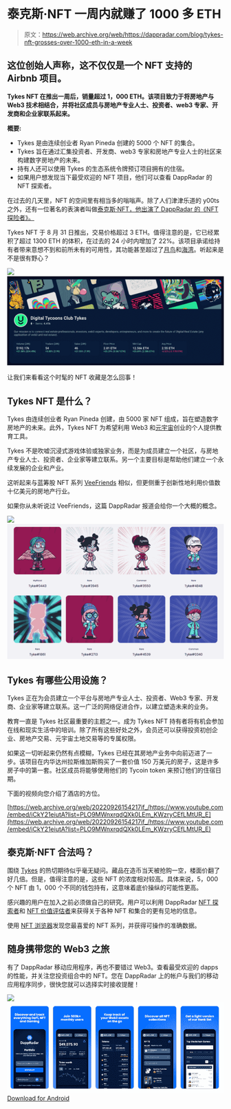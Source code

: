 # 泰克斯·NFT 一周内就赚了 1000 多 ETH

> 原文：<https://web.archive.org/web/https://dappradar.com/blog/tykes-nft-grosses-over-1000-eth-in-a-week>

## 这位创始人声称，这不仅仅是一个 NFT 支持的 Airbnb 项目。

**Tykes NFT 在推出一周后，销量超过 1，000 ETH。该项目致力于将房地产与 Web3 技术相结合，并将社区成员与房地产专业人士、投资者、web3 专家、开发商和企业家联系起来。**

**概要:**

*   Tykes 是由连续创业者 Ryan Pineda 创建的 5000 个 NFT 的集合。
*   Tykes 旨在通过汇集投资者、开发商、web3 专家和房地产专业人士的社区来构建数字房地产的未来。
*   持有人还可以使用 Tykes 的生态系统令牌预订项目拥有的住宿。
*   如果用户想发现当下最受欢迎的 NFT 项目，他们可以查看 DappRadar 的 NFT 探索者。

在过去的几天里，NFT 的空间里有相当多的嗡嗡声。除了人们津津乐道的 y00ts 之外，还有一位著名的表演者叫做[泰克斯·NFT，他出演了 DappRadar 的《NFT 探险者》。](https://web.archive.org/web/20220926154217/https://dappradar.com/hub/nft-explorer/collection/digital-tycoons-club-tykes)

Tykes NFT 于 8 月 31 日推出，交易价格超过 3 ETH。值得注意的是，它已经累积了超过 1300 ETH 的体积，在过去的 24 小时内增加了 22%。该项目承诺给持有者带来意想不到和前所未有的可用性，其功能甚至超过了[月鸟](https://web.archive.org/web/20220926154217/https://dappradar.com/hub/nft-explorer/collection/bored-ape-yacht-club)和[海湾](https://web.archive.org/web/20220926154217/https://dappradar.com/hub/nft-explorer/collection/moonbirds)。听起来是不是很有野心？

![](img/0c2b8fbd24af7b88cbc575596ade1b1c.png)![](img/2351bd248166d32ff493886ae1d5f063.png)

让我们来看看这个时髦的 NFT 收藏是怎么回事！

## Tykes NFT 是什么？

Tykes 由连续创业者 Ryan Pineda 创建，由 5000 家 NFT 组成，旨在塑造数字房地产的未来。此外，Tykes NFT 为希望利用 Web3 和[元宇宙](/web/20220926154217/https://dappradar.com/blog/what-is-the-metaverse/)创业的个人提供教育工具。

Tykes 不是吹嘘沉浸式游戏体验或独家业务，而是为成员建立一个社区，与房地产专业人士、投资者、企业家等建立联系。另一个主要目标是帮助他们建立一个永续发展的企业和产业。

这听起来与蓝筹股 NFT 系列 [VeeFriends](https://web.archive.org/web/20220926154217/https://dappradar.com/hub/nft-explorer/collection/veefriends) 相似，但更侧重于创新性地利用价值数十亿美元的房地产行业。

如果你从未听说过 VeeFriends，这篇 DappRadar 报道会给你一个大概的概念。

![](img/a52ac15968767a97ae5f5808550dad75.png)![](img/d84c2a92e355f14b8c85a46ae2a6cbf6.png)

## Tykes 有哪些公用设施？

Tykes 正在为会员建立一个平台与房地产专业人士、投资者、Web3 专家、开发商、企业家等建立联系。这一广泛的网络促进合作，以建立塑造未来的业务。

教育一直是 Tykes 社区最重要的主题之一。成为 Tykes NFT 持有者将有机会参加在线和现实生活中的培训。除了所有这些好处之外，会员还可以获得投资初创企业、房地产交易、元宇宙土地交易等的专属权限。

如果这一切听起来仍然有点模糊，Tykes 已经在其房地产业务中向前迈进了一步。该项目在内华达州拉斯维加斯购买了一套价值 150 万美元的房子，这是许多房子中的第一套。社区成员将能够使用他们的 Tycoin token 来预订他们的住宿日期。

下面的视频向您介绍了酒店的方位。

[https://web.archive.org/web/20220926154217if_/https://www.youtube.com/embed/iCkY21eiutA?list=PLO9MWnxrqdQXk0LEm_KWzryCEfLMtUR_E](https://web.archive.org/web/20220926154217if_/https://www.youtube.com/embed/iCkY21eiutA?list=PLO9MWnxrqdQXk0LEm_KWzryCEfLMtUR_E)

## 泰克斯·NFT 合法吗？

围绕 [Tykes](https://web.archive.org/web/20220926154217/https://dappradar.com/hub/nft-explorer/collection/digital-tycoons-club-tykes) 的热切期待似乎毫无疑问。藏品在造币当天被抢购一空，楼面价翻了好几倍。但是，值得注意的是，这些 NFT 的浓度相对较高。具体来说，5，000 个 NFT 由 1，000 个不同的钱包持有，这意味着底价操纵的可能性更高。

感兴趣的用户在加入之前必须做自己的研究。用户可以利用 DappRadar [NFT 探索者](https://web.archive.org/web/20220926154217/https://dappradar.com/hub/nft-explorer)和 [NFT 价值评估者](https://web.archive.org/web/20220926154217/https://dappradar.com/hub/nft-value-estimator)来获得关于各种 NFT 和集合的更有见地的信息。

使用 [NFT 浏览器](https://web.archive.org/web/20220926154217/https://dappradar.com/hub/nft-explorer)发现您最喜爱的 NFT 系列，并获得可操作的准确数据。

## 随身携带您的 Web3 之旅

有了 DappRadar 移动应用程序，再也不要错过 Web3。查看最受欢迎的 dapps 的性能，并关注您投资组合中的 NFT。您在 DappRadar 上的帐户与我们的移动应用程序同步，很快您就可以选择实时接收提醒！

[](https://web.archive.org/web/20220926154217/https://play.google.com/store/apps/details?id=com.portfolio.dappradar)[![](img/a3634373d68930c5d4e8a7fce618f91f.png)<picture>![](img/4e70cfc171b54b8991df3a2de37775c5.png)</picture>](https://web.archive.org/web/20220926154217/https://play.google.com/store/apps/details?id=com.portfolio.dappradar)[Download for Android](https://web.archive.org/web/20220926154217/https://play.google.com/store/apps/details?id=com.portfolio.dappradar)